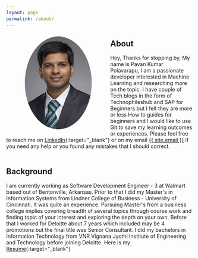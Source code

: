 ```yaml
---
layout: page
permalink: /about/
---
```

<img style="float:left; object-fit: cover; border-radius:50%; margin: 8px 50px" width="180" height="250" src="/assets/images/profile.png" alt="Profile">

## About 
Hey, Thanks for stopping by, My name is Pavan Kumar Polavarapu, I am a passionate developer interested in Machine Learning and researching more on the topic. I have couple of Tech blogs in the form of Technophileshub and SAP for Beginners but I felt they are more or less How to guides for beginners and I would like to use Git to save my learning outcomes or experiences. Please feel free to reach me on [LinkedIn](https://www.linkedin.com/in/pavankumarpolavarapu/){:target="_blank"} or on my email <a class="u-email" href="mailto:{{ site.email }}">{{ site.email }}</a> if you need any help or you found any mistakes that I should correct. 
<br>
<br>
## Background
I am currently working as Software Development Engineer - 3 at Walmart based out of Bentonville, Arkansas. Prior to that I did my Master's in Information Systems from Lindner College of Business - University of Cincinnati. It was quite an experience. Pursuing Master's from a business college implies covering breadth of several topics through course work and finding topic of your interest and exploring the depth on your own. Before that I worked for Deloitte about 7 years which included may be 4 promotions but the final title was Senior Consultant. I did my bachelors in Information Technology from VNR Vignana Jyothi Institute of Engineering and Technology before joining Deloitte. Here is my [Resume](https://technophileshub.com/resume/view.php?download_file=Resume.pdf){:target="_blank"}